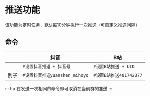 # 推送功能
该功能为定时任务，默认每10分钟执行一次推送（可自定义推送间隔）
## 命令
|| 抖音       | B站      |
| --------------| -------------- | ---------------- |
|  |  `#设置抖音推送 + 抖音号`  | `#设置B站推送 + UID`|
|  例子|  `#设置抖音推送yuanshen_mihoyo`  | `#设置B站推送401742377`|

::: tip
在发送一次相同的命令即可取消在当前群的推送
:::

